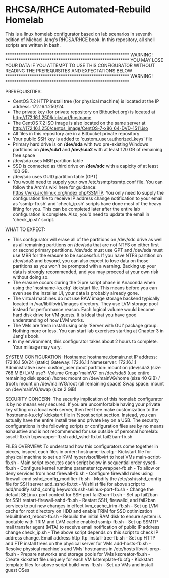 # RHCSA/RHCE Automated-Rebuild Homelab

This is a linux homelab configurator based on lab scenarios in seventh edition of Michael Jang's RHCSA/RHCE book.
In this repository, all shell scripts are written in bash.

******************************************************** WARNING! ********************************************************
YOU MAY LOSE YOUR DATA IF YOU ATTEMPT TO USE THIS CONFIGURATOR WITHOUT READING THE PREREQUISITES AND EXPECTATIONS BELOW
******************************************************** WARNING! ********************************************************

PREREQUISITIES:
- CentOS 7.2 HTTP install tree (for physical machine) is located at the IP address: 172.16.1.250/24
- The private key (for private repository on Bitbucket.org) is located at http://172.16.1.250/kickstart/hostname
- The CentOS 7.2 ISO image is also located on the same server at http://172.16.1.250/centos_image/CentOS-7-x86_64-DVD-1511.iso
- All files in this repository are in a Bitbucket private repository
- Your public SSH key is added to 'custom_user.authorized_keys' file
- Primary hard drive is on __/dev/sda__ with two pre-existing Windows partitions on __/dev/sda1__ and __/dev/sda2__ with at least 120 GB of remaining free space
- /dev/sda uses MBR partition table
- SSD is connected as third drive on __/dev/sdc__ with a capicity of at least 100 GB. 
- /dev/sdc uses GUID partition table (GPT)
- You would need to supply your own /etc/ssmtp/ssmtp.conf file. You can follow the Arch's wiki here for guidance: https://wiki.archlinux.org/index.php/SSMTP. You only need to supply the configuration file to receive IP address change notification to your email as 'ssmtp-fb.sh' and 'check_ip.sh' scripts have done most of the heavy lifting for you. This can be completed later after the entire lab configuration is complete. Also, you'd need to update the email in 'check_ip.sh' script.

WHAT TO EXPECT:
- This configurator will erase all of the partitions on /dev/sdc drive as well as all remaining partitions on /dev/sda that are not NTFS on either first or second primary partitions. /dev/sdc must use GPT and /dev/sda must use MBR for the erasure to be successful. If you have NTFS partition on /dev/sda3 and beyond, you can also expect to lose data on those partitions as you won't be prompted with a warning. Backing up your data is strongly recommended, and you may proceed at your own risk without doing so. 
- The erasure occurs during the %pre script phase in Anaconda when using the 'hostname-ks.cfg' kickstart file. This means before you can even see the installer UI, your data is probably already gone.
- The virtual machines do not use RAW image storage backend typically located in /var/lib/libvirt/images directory. They use LVM storage pool instead for performance reason. Each logical volume would become hard disk drive for VM guests. It is ideal that you have good understanding of how LVM works.
- The VMs are fresh install using only 'Server with GUI' package group. Nothing more or less. You can start lab exercises starting at Chapter 3 in Jang's book.
- In my environment, this configurator takes about 2 hours to complete. Your mileage may vary.


SYSTEM CONFIGURATION:
Hostname: hostname.domain.net
IP address: 172.16.1.50/24 (static)
Gateway: 172.16.1.1
Nameserver: 172.16.1.1
Administrative user: custom_user
/boot partition: mount on /dev/sda3 (size 768 MiB)
LVM use?: Volume Group 'mainVG' on /dev/sda5 (use entire remaining disk space)
/home: mount on /dev/mainVG/home (size 40 GiB)
/ (root): mount on /dev/mainVG/root (all remaining space)
Swap space: mount on /dev/mainVG/swap (size 2 GiB)


SECURITY CONCERN: 
The security implication of this homelab configurator is by no means very secured. If you are uncomfortable having your private key sitting on a local web server, then feel free make customization to the 'hostname-ks.cfg' kickstart file in %post script section. Instead, you can actually have the entire install tree and private key on a USB. The security configurations in the following scripts or configuration files are by no means exhaustive and is not recommended for use outside of personal homelab:
sysctl-fb.sh
tcpwrapper-fb.sh
add_sshd-fb.txt
fail2ban-fb.sh


FILES OVERVIEW: 
To understand how this configurators come together in pieces, inspect each files in order:
hostname-ks.cfg             - Kickstart file for physical machine to set up KVM hypervisor/libvirt to host VMs
main-script-fb.sh           - Main script executes each script below in sequential order
sysctl-fb.sh                - Configure kernel runtime parameter
tcpwrapper-fb.sh            - To allow or deny services from host
firewall-fb.sh              - Configure firewalld rules using firewall-cmd
sshd_config_modifier-fb.sh  - Modify the /etc/ssh/sshd_config file for SSH server
add_sshd-fb.txt             - Wishlist file for above script to add/modify sshd_config keywords
ssh-selinux-port-fb.sh      - Change the default SELinux port context for SSH port 
fail2ban-fb.sh              - Set up fail2ban for SSH
restart-firewall-sshd-fb.sh - Restart SSH, firewalld, and fail2ban services to put new changes in effect
lvm_cache_trim-fb.sh        - Set up LVM cache for root directory on HDD and enable TRIM for SSD optimization
rebuilt4next_reboot-fb.sh   - Rebuild the initial RAM disk to ensure system is bootable with TRIM and LVM cache enabled
ssmtp-fb.sh                 - Set up SSMTP mail transfer agent (MTA) to receive email notification of public IP address change
check_ip.sh                 - The above script depends on this script to check IP address change. Email address
http_ftp_install-tree-fb.sh - Set up HTTP and FTP install trees on the physical server for VMs
add-hosts-fb.sh             - Resolve physical machine's and VMs' hostnames in /etc/hosts
libvirt-prep-fb.sh          - Prepare networks and storage pools for VMs
kscreator-fb.sh             - Create kickstart file uniquely for each VM
kstemplate-fb.cfg           - Kickstart template files for above script
build-vms-fb.sh             - Set up VMs and install guest OSes

